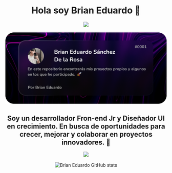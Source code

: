 <center>

# Hola soy Brian Eduardo 👋

<img src="https://user-images.githubusercontent.com/22107794/139580686-887df369-edb8-4bc8-b607-4fbf6d7e4866.gif" width="900"/>

![Banner de Brian Eduardo](banner.png)

## Soy un desarrollador Fron-end Jr y Diseñador UI en crecimiento. En busca de oportunidades para crecer, mejorar y colaborar en proyectos innovadores. 🚀 

<p align="center">
    <img src="https://skillicons.dev/icons?i=html,css,js,figma,photoshop,vue,angular,supabase&theme=dark" />
</p>

![Brian Eduardo GitHub stats](https://github-readme-stats.vercel.app/api?username=BrianEduardo&show_icons=true&theme=ocean_dark )

</center>
